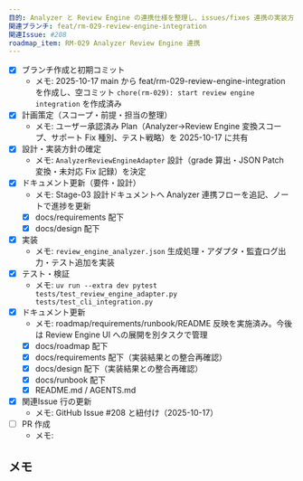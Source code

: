 ```yaml
---
目的: Analyzer と Review Engine の連携仕様を整理し、issues/fixes 連携の実装方針を確定する
関連ブランチ: feat/rm-029-review-engine-integration
関連Issue: #208
roadmap_item: RM-029 Analyzer Review Engine 連携
---
```


- [x] ブランチ作成と初期コミット
  - メモ: 2025-10-17 main から feat/rm-029-review-engine-integration を作成し、空コミット `chore(rm-029): start review engine integration` を作成済み
- [x] 計画策定（スコープ・前提・担当の整理）
  - メモ: ユーザー承認済み Plan（Analyzer→Review Engine 変換スコープ、サポート Fix 種別、テスト戦略）を 2025-10-17 に共有
- [x] 設計・実装方針の確定
  - メモ: `AnalyzerReviewEngineAdapter` 設計（grade 算出・JSON Patch 変換・未対応 Fix 記録）を決定
- [x] ドキュメント更新（要件・設計）
  - メモ: Stage-03 設計ドキュメントへ Analyzer 連携フローを追記、ノートで進捗を更新
  - [x] docs/requirements 配下
  - [x] docs/design 配下
- [x] 実装
  - メモ: `review_engine_analyzer.json` 生成処理・アダプタ・監査ログ出力・テスト追加を実装
- [x] テスト・検証
  - メモ: `uv run --extra dev pytest tests/test_review_engine_adapter.py tests/test_cli_integration.py`
- [x] ドキュメント更新
  - メモ: roadmap/requirements/runbook/README 反映を実施済み。今後は Review Engine UI への展開を別タスクで管理
  - [x] docs/roadmap 配下
  - [x] docs/requirements 配下（実装結果との整合再確認）
  - [x] docs/design 配下（実装結果との整合再確認）
  - [x] docs/runbook 配下
  - [x] README.md / AGENTS.md
- [x] 関連Issue 行の更新
  - メモ: GitHub Issue #208 と紐付け（2025-10-17）
- [ ] PR 作成
  - メモ: 

## メモ

